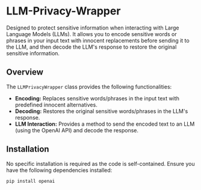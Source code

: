 # LLM-Privacy-Wrapper
Designed to protect sensitive information when interacting with Large Language Models (LLMs). It allows you to encode sensitive words or phrases in your input text with innocent replacements before sending it to the LLM, and then decode the LLM's response to restore the original sensitive information.

## Overview

The `LLMPrivacyWrapper` class provides the following functionalities:

-   **Encoding:** Replaces sensitive words/phrases in the input text with predefined innocent alternatives.
-   **Decoding:** Restores the original sensitive words/phrases in the LLM's response.
-   **LLM Interaction:**  Provides a method to send the encoded text to an LLM (using the OpenAI API) and decode the response.

## Installation

No specific installation is required as the code is self-contained.  Ensure you have the following dependencies installed:

```bash
pip install openai
